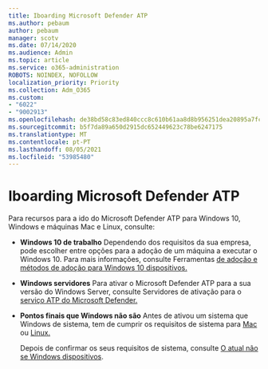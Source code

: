 ```yaml
---
title: Iboarding Microsoft Defender ATP
ms.author: pebaum
author: pebaum
manager: scotv
ms.date: 07/14/2020
ms.audience: Admin
ms.topic: article
ms.service: o365-administration
ROBOTS: NOINDEX, NOFOLLOW
localization_priority: Priority
ms.collection: Adm_O365
ms.custom:
- "6022"
- "9002913"
ms.openlocfilehash: de38bd58c83ed840ccc8c610b61aa8d8b956251dea20895a7fc0e193d11585df
ms.sourcegitcommit: b5f7da89a650d2915dc652449623c78be6247175
ms.translationtype: MT
ms.contentlocale: pt-PT
ms.lasthandoff: 08/05/2021
ms.locfileid: "53985480"
---
```

# <a name="onboarding-microsoft-defender-atp"></a>Iboarding Microsoft Defender ATP

Para recursos para a ido do Microsoft Defender ATP para Windows 10, Windows e máquinas Mac e Linux, consulte: 

- **Windows 10 de trabalho** Dependendo dos requisitos da sua empresa, pode escolher entre opções para a adoção de um máquina a executar o Windows 10. Para mais informações, consulte Ferramentas [de adoção e métodos de adoção para Windows 10 dispositivos.](/windows/security/threat-protection/microsoft-defender-atp/configure-endpoints) 

- **Windows servidores** Para ativar o Microsoft Defender ATP para a sua versão do Windows Server, consulte Servidores de ativação para o [serviço ATP do Microsoft Defender.](/windows/security/threat-protection/microsoft-defender-atp/configure-server-endpoints)

- **Pontos finais que Windows não são**  Antes de ativou um sistema que Windows de sistema, tem de cumprir os requisitos de sistema para [Mac](/windows/security/threat-protection/microsoft-defender-atp/microsoft-defender-atp-mac#system-requirements) ou [Linux.](/windows/security/threat-protection/microsoft-defender-atp/microsoft-defender-atp-linux#system-requirements)

    Depois de confirmar os seus requisitos de sistema, consulte [O atual não se Windows dispositivos](/windows/security/threat-protection/microsoft-defender-atp/configure-endpoints-non-windows#onboarding-non-windows-machines).